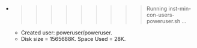 * >>>>>>>>> Running inst-min-con-users-poweruser.sh ...
  * Created user: poweruser/poweruser.
  * Disk size = 1565688K. Space Used = 28K.
